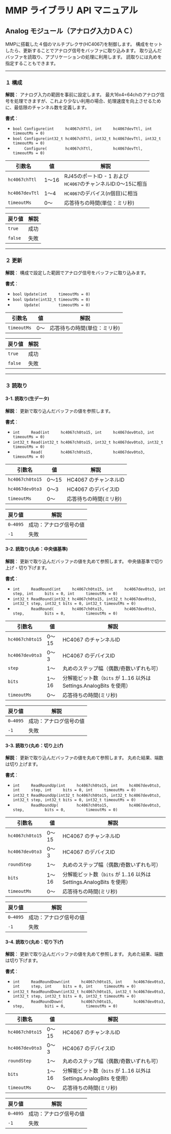 # MMP ライブラリ API マニュアル
## Analog モジュール（アナログ入力ＤＡＣ）
MMPに搭載した４個のマルチプレクサ(HC4067)を制御します。
構成をセットしたら、更新することでアナログ信号をバッファに取り込みます。
取り込んだバッファを読取り、アプリケーションの処理に利用します。
読取りには丸めを指定することもできます。

---
### １ 構成
**解説**：
アナログ入力の範囲を事前に設定します。
最大16x4=64chのアナログ信号を処理できますが、これより少ない利用の場合、処理速度を向上させるために、最低限のチャンネル数を定義します。

**書式**：
- `bool Configure(int     hc4067chTtl, int     hc4067devTtl, int     timeoutMs = 0)`
- `bool Configure(int32_t hc4067chTtl, int32_t hc4067devTtl, int32_t timeoutMs = 0)`
- `     Configure(        hc4067chTtl,         hc4067devTtl,         timeoutMs = 0)`

| 引数名    | 値    | 解説 |
|-----------|-------|------|
| `hc4067chTtl` | 1〜16 | RJ45のポートID - 1 および<br>`HC4067`のチャンネルID:0～15に相当|
| `hc4067devTtl`| 1〜4  | `HC4067`のデバイス(n個目)に相当 |
| `timeoutMs`   | 0～   | 応答待ちの時間(単位：ミリ秒)|

| 戻り値  | 解説 |
|---------|------|
| `true`  | 成功 |
| `false` | 失敗 |


---
### ２ 更新
**解説**：
構成で設定した範囲でアナログ信号をバッファに取り込みます。

**書式**：
- `bool Update(int     timeoutMs = 0)`
- `bool Update(int32_t timeoutMs = 0)`
- `     Update(        timeoutMs = 0)`

| 引数名      | 値  | 解説 |
|-------------|-----|------|
| `timeoutMs` | 0～ | 応答待ちの時間(単位：ミリ秒)|

| 戻り値  | 解説 |
|---------|------|
| `true`  | 成功 |
| `false` | 失敗 |

---
### ３ 読取り

#### 3-1. 読取り(生データ)
**解説**：
更新で取り込んだバッファの値を参照します。

**書式**：
- `int     Read(int     hc4067ch0to15, int     hc4067dev0to3, int     timeoutMs = 0)`
- `int32_t Read(int32_t hc4067ch0to15, int32_t hc4067dev0to3, int32_t timeoutMs = 0)`
- `        Read(        hc4067ch0to15,         hc4067dev0to3,         timeoutMs = 0)`

| 引数名 | 値 | 解説 |
|--------|-----|------|
| `hc4067ch0to15` | 0～15 | HC4067 のチャンネルID |
| `hc4067dev0to3` | 0～3  | HC4067 のデバイスID |
| `timeoutMs` | 0～ | 応答待ちの時間(ミリ秒) |

| 戻り値   | 解説 |
|----------|------|
| `0–4095` | 成功：アナログ信号の値 |
| `-1`     | 失敗 |


#### 3-2. 読取り(丸め：中央値基準)
**解説**：
更新で取り込んだバッファの値を丸めて参照します。
中央値基準で切り上げ・切り下げます。

**書式**：
- `int     ReadRound(int     hc4067ch0to15, int     hc4067dev0to3, int     step, int     bits = 0, int     timeoutMs = 0)`
- `int32_t ReadRound(int32_t hc4067ch0to15, int32_t hc4067dev0to3, int32_t step, int32_t bits = 0, int32_t timeoutMs = 0)`
- `        ReadRound(        hc4067ch0to15,         hc4067dev0to3,         step,         bits = 0,         timeoutMs = 0)`

| 引数名 | 値 | 解説 |
|--------|-----|------|
| `hc4067ch0to15` | 0～15 | HC4067 のチャンネルID |
| `hc4067dev0to3` | 0～3  | HC4067 のデバイスID |
| `step` | 1～ | 丸めのステップ幅（偶数/奇数いずれも可）|
| `bits` | 1～16 | 分解能ビット数（`bits` が 1..16 以外は Settings.AnalogBits を使用）|
| `timeoutMs` | 0～ | 応答待ちの時間(ミリ秒) |

| 戻り値   | 解説 |
|----------|------|
| `0–4095` | 成功：アナログ信号の値 |
| `-1`     | 失敗 |

#### 3-3. 読取り(丸め：切り上げ)
**解説**：
更新で取り込んだバッファの値を丸めて参照します。
丸めた結果、端数は切り上げます。

**書式**：
- `int     ReadRoundUp(int     hc4067ch0to15, int     hc4067dev0to3, int     step, int     bits = 0, int     timeoutMs = 0)`
- `int32_t ReadRoundUp(int32_t hc4067ch0to15, int32_t hc4067dev0to3, int32_t step, int32_t bits = 0, int32_t timeoutMs = 0)`
- `        ReadRoundUp(        hc4067ch0to15,         hc4067dev0to3,         step,         bits = 0,         timeoutMs = 0)`

| 引数名 | 値 | 解説 |
|--------|-----|------|
| `hc4067ch0to15` | 0～15 | HC4067 のチャンネルID |
| `hc4067dev0to3` | 0～3  | HC4067 のデバイスID |
| `roundStep` | 1～ | 丸めのステップ幅（偶数/奇数いずれも可）|
| `bits` | 1～16 | 分解能ビット数（`bits` が 1..16 以外は Settings.AnalogBits を使用）|
| `timeoutMs` | 0～ | 応答待ちの時間(ミリ秒) |

| 戻り値   | 解説 |
|----------|------|
| `0–4095` | 成功：アナログ信号の値 |
| `-1`     | 失敗 |


#### 3-4. 読取り(丸め：切り下げ)
**解説**：
更新で取り込んだバッファの値を丸めて参照します。
丸めた結果、端数は切り下げます。

**書式**：
- `int     ReadRoundDown(int     hc4067ch0to15, int     hc4067dev0to3, int     step, int     bits = 0, int     timeoutMs = 0)`
- `int32_t ReadRoundDown(int32_t hc4067ch0to15, int32_t hc4067dev0to3, int32_t step, int32_t bits = 0, int32_t timeoutMs = 0)`
- `        ReadRoundDown(        hc4067ch0to15,         hc4067dev0to3,         step,         biti = 0,         timeoutMs = 0)`

| 引数名 | 値 | 解説 |
|--------|-----|------|
| `hc4067ch0to15` | 0～15 | HC4067 のチャンネルID |
| `hc4067dev0to3` | 0～3  | HC4067 のデバイスID |
| `roundStep` | 1～ | 丸めのステップ幅（偶数/奇数いずれも可）|
| `bits` | 1～16 | 分解能ビット数（`bits` が 1..16 以外は Settings.AnalogBits を使用）|
| `timeoutMs` | 0～ | 応答待ちの時間(ミリ秒) |

| 戻り値   | 解説 |
|----------|------|
| `0–4095` | 成功：アナログ信号の値 |
| `-1`     | 失敗 |